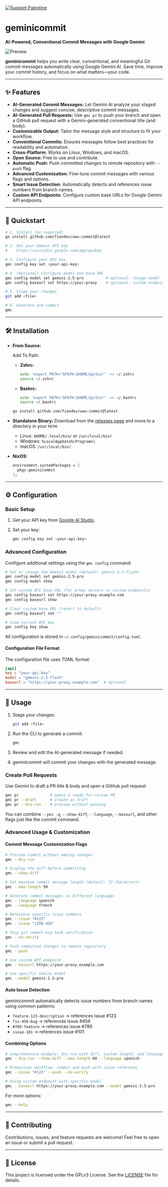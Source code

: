 [![Support Palestine](https://raw.githubusercontent.com/Safouene1/support-palestine-banner/master/banner-project.svg)](https://github.com/Safouene1/support-palestine-banner)

# geminicommit

**AI-Powered, Conventional Commit Messages with Google Gemini**

![Preview](./assets/Screenshot_20241112_103154.png)

**geminicommit** helps you write clear, conventional, and meaningful Git commit messages automatically using Google Gemini AI. Save time, improve your commit history, and focus on what matters—your code.

---

## ✨ Features

- **AI-Generated Commit Messages:** Let Gemini AI analyze your staged changes and suggest concise, descriptive commit messages.
- **AI-Generated Pull Requests:** Use `gmc pr` to push your branch and open a GitHub pull request with a Gemini-generated conventional title (and body).
- **Customizable Output:** Tailor the message style and structure to fit your workflow.
- **Conventional Commits:** Ensures messages follow best practices for readability and automation.
- **Cross-Platform:** Works on Linux, Windows, and macOS.
- **Open Source:** Free to use and contribute.
- **Automatic Push:** Push committed changes to remote repository with `--push` flag.
- **Advanced Customization:** Fine-tune commit messages with various flags and options.
- **Smart Issue Detection:** Automatically detects and references issue numbers from branch names.
- **Custom API Endpoints:** Configure custom base URLs for Google Gemini API endpoints.

---

## 🚀 Quickstart

```sh
# 1. Install (Go required)
go install github.com/fiandev/uwu-commit@latest

# 2. Get your Gemini API key
#    https://aistudio.google.com/app/apikey

# 3. Configure your API key
gmc config key set <your-api-key>

# 4. (Optional) Configure model and base URL
gmc config model set gemini-2.5-pro          # optional: change model
gmc config baseurl set https://your-proxy    # optional: custom endpoint

# 5. Stage your changes
git add <file>

# 6. Generate and commit
gmc
```

---

## 🛠️ Installation

- **From Source:**

  Add To Path:
  - **Zshrc:**

    ```sh
    echo 'export PATH="$PATH:$HOME/go/bin"' >> ~/.zshrc
    source ~/.zshrc
    ```

  - **Bashrc:**

    ```sh
    echo 'export PATH="$PATH:$HOME/go/bin"' >> ~/.bashrc
    source ~/.bashrc
    ```

  ```sh
  go install github.com/fiandev/uwu-commit@latest
  ```

- **Standalone Binary:**
  Download from the [releases page](https://github.com/fiandev/uwu-commit/releases) and move to a directory in your `PATH`:
  - Linux: `$HOME/.local/bin/` or `/usr/local/bin/`
  - Windows: `%LocalAppData%\Programs\`
  - macOS: `/usr/local/bin/`

- **NixOS:**

  ```nix
  environment.systemPackages = [
    pkgs.geminicommit
  ];
  ```

---

## ⚙️ Configuration

### Basic Setup

1. Get your API key from [Google AI Studio](https://aistudio.google.com/app/apikey).
2. Set your key:

   ```sh
   gmc config key set <your-api-key>
   ```

### Advanced Configuration

Configure additional settings using the `gmc config` command:

```sh
# Set or change the Gemini model (default: gemini-2.5-flash)
gmc config model set gemini-2.5-pro
gmc config model show

# Set custom API base URL (for proxy servers or custom endpoints)
gmc config baseurl set https://your-proxy.example.com
gmc config baseurl show

# Clear custom base URL (revert to default)
gmc config baseurl set ""

# View current API key
gmc config key show
```

All configuration is stored in `~/.config/geminicommit/config.toml`.

#### Configuration File Format

The configuration file uses TOML format:

```toml
[api]
key = "your-api-key"
model = "gemini-2.5-flash"
baseurl = "https://your-proxy.example.com"  # optional
```

---

## 📖 Usage

1. Stage your changes:

   ```sh
   git add <file>
   ```

2. Run the CLI to generate a commit:

   ```sh
   gmc
   ```

3. Review and edit the AI-generated message if needed.
4. geminicommit will commit your changes with the generated message.

### Create Pull Requests

Use Gemini to draft a PR title & body and open a GitHub pull request:

```sh
gmc pr              # opens a ready-for-review PR
gmc pr --draft      # create as draft
gmc pr --dry-run    # preview without pushing
```

You can combine `--yes -q`, `--show-diff`, `--language`, `--baseurl`, and other flags just like the commit command.

### Advanced Usage & Customization

#### Commit Message Customization Flags

```sh
# Preview commit without making changes
gmc --dry-run

# Display the diff before committing
gmc --show-diff

# Set maximum commit message length (default: 72 characters)
gmc --max-length 50

# Generate commit messages in different languages
gmc --language spanish
gmc --language french

# Reference specific issue numbers
gmc --issue "#123"
gmc --issue "JIRA-456"

# Skip git commit-msg hook verification
gmc --no-verify

# Push committed changes to remote repository
gmc --push

# Use custom API endpoint
gmc --baseurl https://your-proxy.example.com

# Use specific Gemini model
gmc --model gemini-1.5-pro
```

#### Auto Issue Detection

geminicommit automatically detects issue numbers from branch names using common patterns:

- `feature-123-description` → references issue #123
- `fix-456-bug` → references issue #456
- `#789-feature` → references issue #789
- `issue-101` → references issue #101

#### Combining Options

```sh
# Comprehensive example: dry run with diff, custom length, and language
gmc --dry-run --show-diff --max-length 60 --language spanish

# Production workflow: commit and push with issue reference
gmc --issue "#123" --push --no-verify

# Using custom endpoint with specific model
gmc --baseurl https://your-proxy.example.com --model gemini-2.5-pro
```

For more options:

```sh
gmc --help
```

---

## 🤝 Contributing

Contributions, issues, and feature requests are welcome! Feel free to open an issue or submit a pull request.

---

## 📄 License

This project is licensed under the GPLv3 License. See the [LICENSE](LICENSE) file for details.
